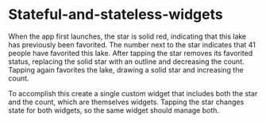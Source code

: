 # Stateful-and-stateless-widgets

When the app first launches, the star is solid red, indicating that this lake has previously been favorited. The number next to the star indicates that 41 people have favorited this lake. After tapping the star removes its favorited status, replacing the solid star with an outline and decreasing the count. Tapping again favorites the lake, drawing a solid star and increasing the count.

To accomplish this create a single custom widget that includes both the star and the count, which are themselves widgets. Tapping the star changes state for both widgets, so the same widget should manage both.
